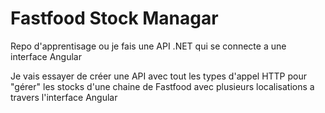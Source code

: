 # Fastfood Stock Managar

Repo d'apprentisage ou je fais une API .NET qui se connecte a une interface Angular

Je vais essayer de créer une API avec tout les types d'appel HTTP pour "gérer" les stocks d'une chaine de Fastfood avec plusieurs localisations a travers l'interface Angular
